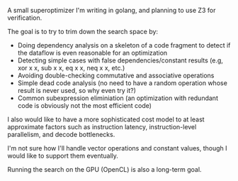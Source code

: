 A small superoptimizer I'm writing in golang, and planning to use Z3 for verification.

The goal is to try to trim down the search space by:
* Doing dependency analysis on a skeleton of a code fragment to detect if the dataflow is even reasonable for an optimization
* Detecting simple cases with false dependencies/constant results (e.g, xor x x, sub x x, eq x x, neq x x, etc.)
* Avoiding double-checking commutative and associative operations
* Simple dead code analysis (no need to have a random operation whose result is never used, so why even try it?)
* Common subexpression eliminiation (an optimization with redundant code is obviously not the most efficient code)

I also would like to have a more sophisticated cost model to at least approximate factors such as instruction latency, instruction-level parallelism, and decode bottlenecks.

I'm not sure how I'll handle vector operations and constant values, though I would like to support them eventually.


Running the search on the GPU (OpenCL) is also a long-term goal.
